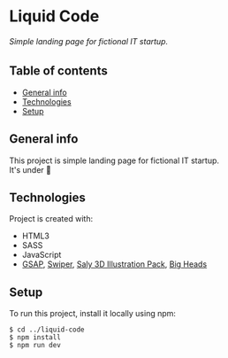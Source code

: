 # Liquid Code 
###### Simple landing page for fictional IT startup. 
## Table of contents
* [General info](#general-info)
* [Technologies](#technologies)
* [Setup](#setup)

## General info
This project is simple landing page for fictional IT startup.
<br> It's under :construction:
	
## Technologies
Project is created with:
* HTML3
* SASS
* JavaScript
* [GSAP](https://greensock.com/gsap/ "GSAP Library"), [Swiper](https://swiperjs.com/ "Swiper Website"), [Saly 3D Illustration Pack](https://www.figma.com/community/file/890095002328610853 "Figma Package"), [Big Heads](https://bigheads.io/ "Big Heads Website")
	
## Setup
To run this project, install it locally using npm:

```
$ cd ../liquid-code
$ npm install
$ npm run dev
```
